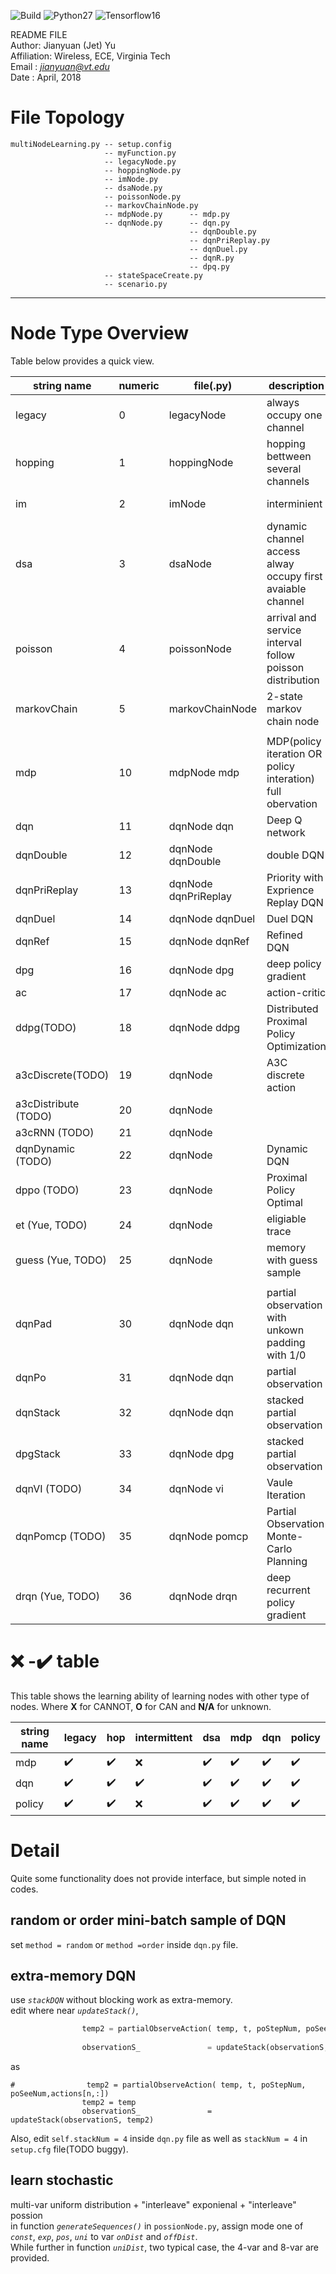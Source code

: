 ![Build](https://travis-ci.org/pemami4911/POMDPy.svg?branch=master) ![Python27](https://img.shields.io/badge/python-2.7-blue.svg) ![Tensorflow16](https://img.shields.io/badge/tensorflow-1.6-blue.svg)

README FILE  
Author: Jianyuan (Jet) Yu  
Affiliation: Wireless, ECE, Virginia Tech  
Email : *jianyuan@vt.edu*  
Date  : April, 2018 


# File Topology
    multiNodeLearning.py -- setup.config
                         -- myFunction.py
                         -- legacyNode.py
                         -- hoppingNode.py
                         -- imNode.py
                         -- dsaNode.py
                         -- poissonNode.py
                         -- markovChainNode.py
                         -- mdpNode.py      -- mdp.py
                         -- dqnNode.py      -- dqn.py
                                            -- dqnDouble.py
                                            -- dqnPriReplay.py
                                            -- dqnDuel.py 
                                            -- dqnR.py
                                            -- dpq.py                                                                     
                         -- stateSpaceCreate.py
                         -- scenario.py 


--------------------------------------------------------------------------

# Node Type Overview
Table below provides a quick view.  

| string name    | numeric    | file(.py)   | description   | parameters    |
|----------|----------|----------|----------|----------|
| legacy  | 0 | legacyNode  | always occupy one channel         |  txProb|
| hopping | 1 | hoppingNode | hopping bettween several channels | hopRate hopWidth HoppingChanIndex |
| im      | 2 | imNode      | interminient                      | imPeriod dutyCycle |
| dsa     | 3 | dsaNode     | dynamic channel access alway occupy first avaiable channel   |  |
| poisson | 4 | poissonNode | arrival and service interval follow poisson distribution  | arrivalInterval serviceInterval |
| markovChain | 5 | markovChainNode | 2-state markov chain node  | alpha beta |
| | | | | |
| mdp         | 10 | mdpNode mdp          | MDP(policy iteration OR policy interation) full obervation  |  |
| dqn          | 11 | dqnNode dqn          | Deep Q network  |  |
| dqnDouble    | 12 | dqnNode dqnDouble    | double  DQN  |  |
| dqnPriReplay | 13 | dqnNode dqnPriReplay | Priority with Exprience Replay  DQN  |  |
| dqnDuel      | 14 | dqnNode dqnDuel      | Duel  DQN  |  |
| dqnRef       | 15 | dqnNode dqnRef       | Refined  DQN  |  |
| dpg          | 16 | dqnNode dpg          | deep policy gradient  |  |
| ac           | 17 | dqnNode ac          | action-critic  |  |
| ddpg(TODO)           | 18 | dqnNode ddpg          | Distributed Proximal Policy Optimization  |  |
| a3cDiscrete(TODO)    | 19 | dqnNode           | A3C discrete action  |  |
| a3cDistribute (TODO) | 20 | dqnNode          |   |  |
| a3cRNN (TODO)        | 21 | dqnNode           |   |  |
| dqnDynamic (TODO)    | 22 | dqnNode           |Dynamic DQN  |  |
| dppo (TODO)          | 23 | dqnNode           | Proximal Policy Optimal  |  |
| et (Yue, TODO)       | 24 | dqnNode           | eligiable trace  |  |
| guess (Yue, TODO)    | 25 | dqnNode           | memory with guess sample  |  |
| | | | | |
| dqnPad             | 30 | dqnNode dqn          | partial observation with unkown padding with 1/0  |  |
| dqnPo              | 31 | dqnNode dqn          | partial observation  |  |
| dqnStack           | 32 | dqnNode dqn          | stacked   partial observation|  |
| dpgStack           | 33 | dqnNode dpg          | stacked   partial observation|  |
| dqnVI (TODO)       | 34 | dqnNode vi          | Vaule Iteration  |  |
| dqnPomcp (TODO)    | 35 | dqnNode pomcp          | Partial Observation Monte-Carlo Planning   |  |
| drqn (Yue, TODO)   | 36 | dqnNode drqn          | deep recurrent policy gradient  |  |




# ❌  -✔️ table
This table shows the learning ability of learning nodes with other type of nodes. Where **X** for CANNOT, **O** for CAN and **N/A** for unknown.  

| string name    | legacy    | hop      | intermittent   | dsa    | mdp        | dqn       | policy        |
|----------------|-----------|----------|----------------|--------|------------|-----------|---------------|
| mdp            |  ✔️         | ✔️        | ❌              |      ✔️ |      ✔️     |     ✔️    |     ✔️        |
| dqn             |✔️         | ✔️       | ✔️              |      ✔️ |     ✔️     |      ✔️    |      ✔️        |
| policy          |✔️         | ✔️        | ❌              |      ✔️ |      ✔️     |      ✔️    |      ✔️        |


# Detail
Quite some functionality does not provide interface, but simple noted in codes.
## random or order mini-batch sample of DQN
set `method = random` or `method =order` inside `dqn.py` file.


## extra-memory DQN
use _`stackDQN`_ without blocking work as extra-memory.  
edit where near _`updateStack()`_, 
``` python
                temp2 = partialObserveAction( temp, t, poStepNum, poSeeNum,actions[n,:])
                
                observationS_               = updateStack(observationS, temp2)
```
as 
```
#                temp2 = partialObserveAction( temp, t, poStepNum, poSeeNum,actions[n,:])
                temp2 = temp
                observationS_               = updateStack(observationS, temp2)
```
Also, edit `self.stackNum = 4` inside `dqn.py` file as well as `stackNum = 4` in `setup.cfg` file(TODO buggy).

## learn stochastic
multi-var uniform distribution + "interleave" exponienal + "interleave" possion  
in function _`generateSequences()`_ in `possionNode.py`, assign mode one of _`const`_, _`exp`_, _`pos`_, _`uni`_ to var _`onDist`_ and _`offDist`_.  
While further in function _`uniDist`_, two typical case, the 4-var and 8-var are provided.  
